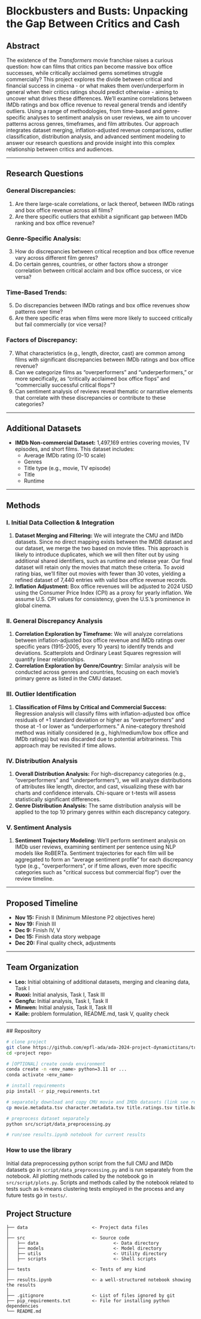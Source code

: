 # Blockbusters and Busts: Unpacking the Gap Between Critics and Cash

## Abstract

The existence of the *Transformers* movie franchise raises a curious question: how can films that critics pan become massive box office successes, while critically acclaimed gems sometimes struggle commercially? This project explores the divide between critical and financial success in cinema - or what makes them over/underperform in general when their critics ratings should predict otherwise - aiming to uncover what drives these differences. We’ll examine correlations between IMDb ratings and box office revenue to reveal general trends and identify outliers. Using a range of methodologies, from time-based and genre-specific analyses to sentiment analysis on user reviews, we aim to uncover patterns across genres, timeframes, and film attributes. Our approach integrates dataset merging, inflation-adjusted revenue comparisons, outlier classification, distribution analysis, and advanced sentiment modeling to answer our research questions and provide insight into this complex relationship between critics and audiences.

---

## Research Questions

### General Discrepancies:
1. Are there large-scale correlations, or lack thereof, between IMDb ratings and box office revenue across all films?
2. Are there specific outliers that exhibit a significant gap between IMDb ranking and box office revenue?

### Genre-Specific Analysis:
3. How do discrepancies between critical reception and box office revenue vary across different film genres?
4. Do certain genres, countries, or other factors show a stronger correlation between critical acclaim and box office success, or vice versa?

### Time-Based Trends:
5. Do discrepancies between IMDb ratings and box office revenues show patterns over time?
6. Are there specific eras when films were more likely to succeed critically but fail commercially (or vice versa)?

### Factors of Discrepancy:
7. What characteristics (e.g., length, director, cast) are common among films with significant discrepancies between IMDb ratings and box office revenue?
8. Can we categorize films as “overperformers” and “underperformers,” or more specifically, as “critically acclaimed box office flops” and “commercially successful critical flops”?
9. Can sentiment analysis of reviews reveal thematic or narrative elements that correlate with these discrepancies or contribute to these categories?

---

## Additional Datasets

- **IMDb Non-commercial Dataset:** 1,497,169 entries covering movies, TV episodes, and short films. This dataset includes:
  - Average IMDb rating (0-10 scale)
  - Genres
  - Title type (e.g., movie, TV episode)
  - Title
  - Runtime

---

## Methods

### I. Initial Data Collection & Integration

1. **Dataset Merging and Filtering:** We will integrate the CMU and IMDb datasets. Since no direct mapping exists between the IMDB dataset and our dataset, we merge the two based on movie titles. This approach is likely to introduce duplicates, which we will then filter out by using additional shared identifiers, such as runtime and release year. Our final dataset will retain only the movies that match these criteria. To avoid rating bias, we’ll filter out movies with fewer than 30 votes, yielding a refined dataset of 7,440 entries with valid box office revenue records.
2. **Inflation Adjustment:** Box office revenues will be adjusted to 2024 USD using the Consumer Price Index (CPI) as a proxy for yearly inflation. We assume U.S. CPI values for consistency, given the U.S.’s prominence in global cinema.

### II. General Discrepancy Analysis

1. **Correlation Exploration by Timeframe:** We will analyze correlations between inflation-adjusted box office revenue and IMDb ratings over specific years (1915-2005, every 10 years) to identify trends and deviations. Scatterplots and Ordinary Least Squares regression will quantify linear relationships.
2. **Correlation Exploration by Genre/Country:** Similar analysis will be conducted across genres and countries, focusing on each movie’s primary genre as listed in the CMU dataset.

### III. Outlier Identification

1. **Classification of Films by Critical and Commercial Success:** Regression analysis will classify films with inflation-adjusted box office residuals of +1 standard deviation or higher as “overperformers” and those at -1 or lower as “underperformers.” A nine-category threshold method was initially considered (e.g., high/medium/low box office and IMDb ratings) but was discarded due to potential arbitrariness. This approach may be revisited if time allows.

### IV. Distribution Analysis

1. **Overall Distribution Analysis:** For high-discrepancy categories (e.g., “overperformers” and “underperformers”), we will analyze distributions of attributes like length, director, and cast, visualizing these with bar charts and confidence intervals. Chi-square or t-tests will assess statistically significant differences.
2. **Genre Distribution Analysis:** The same distribution analysis will be applied to the top 10 primary genres within each discrepancy category.

### V. Sentiment Analysis

1. **Sentiment Trajectory Modeling:** We’ll perform sentiment analysis on IMDb user reviews, examining sentiment per sentence using NLP models like RoBERTa. Sentiment trajectories for each film will be aggregated to form an “average sentiment profile” for each discrepancy type (e.g., "overperformers", or if time allows, even more specific categories such as "critical success but commercial flop") over the review timeline.

---

## Proposed Timeline

- **Nov 15:** Finish II (Minimum Milestone P2 objectives here)
- **Nov 19:** Finish III
- **Dec 9:** Finish IV, V
- **Dec 15:** Finish data story webpage
- **Dec 20:** Final quality check, adjustments

---

## Team Organization

- **Leo:** Initial obtaining of additional datasets, merging and cleaning data, Task I
- **Ruoxi:** Initial analysis, Task I, Task III
- **Gengfu:** Initial analysis, Task I, Task II
- **Minwen:** Initial analysis, Task II, Task III
- **Kaile:** problem formulation, README.md, task V, quality check

---

## Repository

```bash
# clone project
git clone https://github.com/epfl-ada/ada-2024-project-dynamictitans/tree/main
cd <project repo>

# [OPTIONAL] create conda environment
conda create -n <env_name> python=3.11 or ...
conda activate <env_name>

# install requirements
pip install -r pip_requirements.txt

# separately download and copy CMU movie and IMDb datasets (link see results.ipynb notebook)
cp movie.metadata.tsv character.metadata.tsv title.ratings.tsv title.basics.tsv <project repo>/src/data

# preprocess dataset separately
python src/script/data_preprocessing.py

# run/see results.ipynb notebook for current results


```



### How to use the library
Initial data preprocessing python script from the full CMU and IMDb datasets go in `script/data_preprocessing.py` and is run separately from the notebook. All plotting methods called by the notebook go in `src/script/plots.py`. Scripts and methods called by the notebook related to tests such as k-means clustering tests employed in the process and any future tests go in `tests/`.


## Project Structure

```
├── data                        <- Project data files
│
├── src                         <- Source code
│   ├── data                            <- Data directory
│   ├── models                          <- Model directory
│   ├── utils                           <- Utility directory
│   ├── scripts                         <- Shell scripts
│
├── tests                       <- Tests of any kind
│
├── results.ipynb               <- a well-structured notebook showing the results
│
├── .gitignore                  <- List of files ignored by git
├── pip_requirements.txt        <- File for installing python dependencies
└── README.md
```

